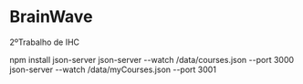 # BrainWave
2ºTrabalho de IHC

npm install json-server
json-server --watch /data/courses.json --port 3000
json-server --watch /data/myCourses.json --port 3001

